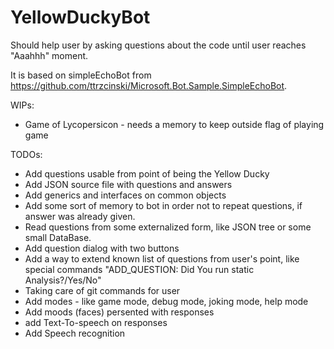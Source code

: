 # YellowDuckyBot
Should help user by asking questions about the code until user reaches "Aaahhh" moment.

It is based on simpleEchoBot from https://github.com/ttrzcinski/Microsoft.Bot.Sample.SimpleEchoBot.

WIPs:
- Game of Lycopersicon - needs a memory to keep outside flag of playing game

TODOs:
- Add questions usable from point of being the Yellow Ducky
- Add JSON source file with questions and answers
- Add generics and interfaces on common objects
- Add some sort of memory to bot in order not to repeat questions, if answer was already given.
- Read questions from some externalized form, like JSON tree or some small DataBase.
- Add question dialog with two buttons
- Add a way to extend known list of questions from user's point, like special commands "ADD_QUESTION: Did You run static Analysis?/Yes/No"
- Taking care of git commands for user
- Add modes - like game mode, debug mode, joking mode, help mode
- Add moods (faces) persented with responses
- add Text-To-speech on responses
- Add Speech recognition
